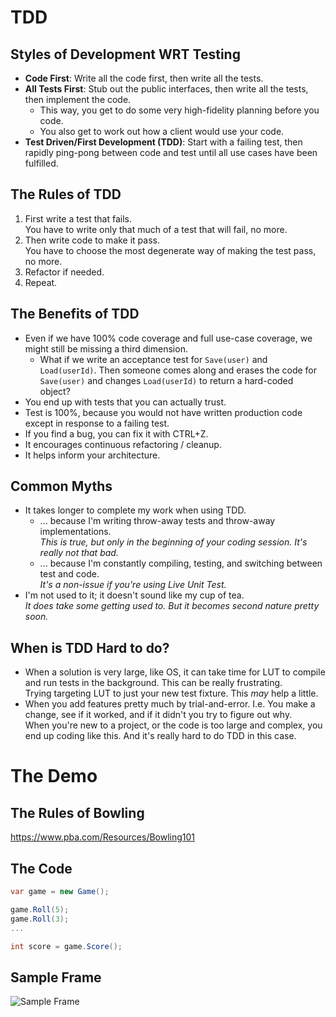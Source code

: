 # TDD
## Styles of Development WRT Testing
- **Code First**: Write all the code first, then write all the tests.
- **All Tests First**: Stub out the public interfaces, then write all the tests, then implement the code.
  - This way, you get to do some very high-fidelity planning before you code.
  - You also get to work out how a client would use your code.
- **Test Driven/First Development (TDD)**: Start with a failing test, then rapidly ping-pong between code and test until all use cases have been fulfilled.

## The Rules of TDD
1. First write a test that fails.  
   You have to write only that much of a test that will fail, no more.
1. Then write code to make it pass.  
   You have to choose the most degenerate way of making the test pass, no more.
1. Refactor if needed.
1. Repeat.

## The Benefits of TDD
- Even if we have 100% code coverage and full use-case coverage, we might still be missing a third dimension.
  - What if we write an acceptance test for `Save(user)` and `Load(userId)`. Then someone comes along and erases the code for `Save(user)` and changes `Load(userId)` to return a hard-coded object?
- You end up with tests that you can actually trust.
- Test is 100%, because you would not have written production code except in response to a failing test.
- If you find a bug, you can fix it with CTRL+Z.
- It encourages continuous refactoring / cleanup.
- It helps inform your architecture.

## Common Myths
- It takes longer to complete my work when using TDD.
  - ... because I'm writing throw-away tests and throw-away implementations.  
    *This is true, but only in the beginning of your coding session. It's really not that bad.*
  - ... because I'm constantly compiling, testing, and switching between test and code.  
    *It's a non-issue if you're using Live Unit Test.*
- I'm not used to it; it doesn't sound like my cup of tea.  
  *It does take some getting used to. But it becomes second nature pretty soon.*

## When is TDD Hard to do?
- When a solution is very large, like OS, it can take time for LUT to compile and run tests in the background. This can be really frustrating.  
  Trying targeting LUT to just your new test fixture. This *may* help a little.
- When you add features pretty much by trial-and-error. I.e. You make a change, see if it worked, and if it didn't you try to figure out why.  
  When you're new to a project, or the code is too large and complex, you end up coding like this. And it's really hard to do TDD in this case.

# The Demo
## The Rules of Bowling
https://www.pba.com/Resources/Bowling101

## The Code
```csharp
var game = new Game();

game.Roll(5);
game.Roll(3);
...

int score = game.Score();
```

## Sample Frame
![Sample Frame](https://camo.githubusercontent.com/ad2710d5e239994189d3f15d2d927225cf9a2b0a/687474703a2f2f7777772e7770636c69706172742e636f6d2f72656372656174696f6e2f73706f7274732f626f776c696e672f626f776c696e675f73636f726573686565745f6578616d706c652e706e67)
